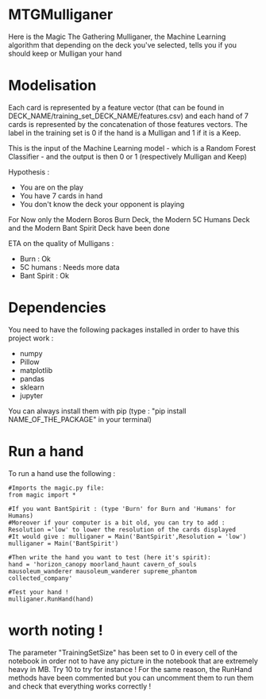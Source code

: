 # MTGMulliganer
Here is the Magic The Gathering Mulliganer, the Machine Learning algorithm that depending on the deck you've selected, tells you if you should keep or Mulligan your hand

# Modelisation 

Each card is represented by a feature vector (that can be found in DECK_NAME/training_set_DECK_NAME/features.csv) and each hand of 7 cards is represented by the concatenation of those features vectors. The label in the training set is 0 if the hand is a Mulligan and 1 if it is a Keep.

This is the input of the Machine Learning model - which is a Random Forest Classifier - and the output is then 0 or 1 (respectively Mulligan and Keep)

Hypothesis : 

 * You are on the play
 * You have 7 cards in hand
 * You don't know the deck your opponent is playing

For Now only the Modern Boros Burn Deck, the Modern 5C Humans Deck and the Modern Bant Spirit Deck have been done

ETA on the quality of Mulligans :

  * Burn : Ok
  * 5C humans : Needs more data
  * Bant Spirit : Ok

# Dependencies

You need to have the following packages installed in order to have this project work :

 * numpy
 * Pillow
 * matplotlib
 * pandas
 * sklearn
 * jupyter
 
You can always install them with pip (type : "pip install NAME_OF_THE_PACKAGE" in your terminal) 

# Run a hand

To run a hand use the following :

```
#Imports the magic.py file:
from magic import *

#If you want BantSpirit : (type 'Burn' for Burn and 'Humans' for Humans)
#Moreover if your computer is a bit old, you can try to add : Resolution ='low' to lower the resolution of the cards displayed
#It would give : mulliganer = Main('BantSpirit',Resolution = 'low')
mulliganer = Main('BantSpirit')

#Then write the hand you want to test (here it's spirit):
hand = 'horizon_canopy moorland_haunt cavern_of_souls  mausoleum_wanderer mausoleum_wanderer supreme_phantom collected_company'

#Test your hand ! 
mulliganer.RunHand(hand)
```

# worth noting ! 

The parameter "TrainingSetSize" has been set to 0 in every cell of the notebook in order not to have any picture in the notebook that are extremely heavy in MB. Try 10 to try for instance !
For the same reason, the RunHand methods have been commented but you can uncomment them to run them and check that everything works correctly !
